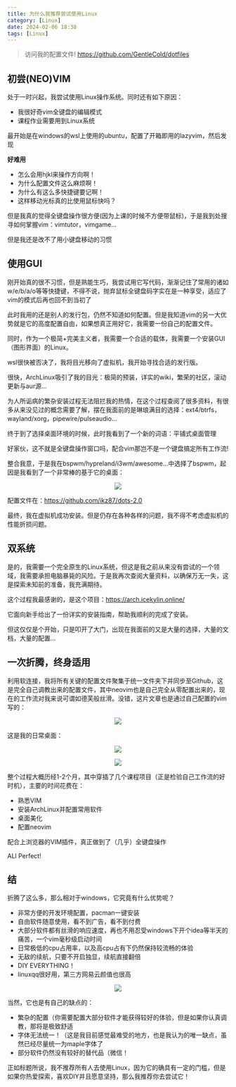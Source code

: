 ```yaml
---
title: 为什么我推荐尝试使用Linux
category: [Linux]
date: 2024-02-06 18:38
tags: [Linux]
---
```


> 访问我的配置文件! https://github.com/GentleCold/dotfiles

## 初尝(NEO)VIM

处于一时兴起，我尝试使用Linux操作系统。同时还有如下原因：

- 我很好奇vim全键盘的编辑模式
- 课程作业需要用到Linux系统

最开始是在windows的wsl上使用的ubuntu，配置了开箱即用的lazyvim，然后发现

**好难用**

- 怎么会用hjkl来操作方向啊！
- 为什么配置文件这么麻烦啊！
- 为什么有这么多快捷键要记啊！
- 这样移动光标真的比使用鼠标快吗？

但是我真的觉得全键盘操作很方便(因为上课的时候不方便带鼠标)，于是我到处搜寻如何掌握vim：vimtutor，vimgame...

但是我还是改不了用小键盘移动的习惯

## 使用GUI

刚开始真的很不习惯，但是熟能生巧，我尝试用它写代码，渐渐记住了常用的诸如w/e/b/a/o等等快捷键，不得不说，抛弃鼠标全键盘码字实在是一种享受，适应了vim的模式后再也回不到当初了

此时我用的还是别人的发行包，仍然不知道如何配置。但是我知道vim的另一大优势就是它的高度配置自由，如果想真正用好它，我需要一份自己的配置文件。

同时，作为一个极简+完美主义者，我需要一个合适的载体，我需要一个安装GUI（图形界面）的Linux。

wsl很快被否决了，我将目光移向了虚拟机，我开始寻找合适的发行版。

很快，ArchLinux吸引了我的目光：极简的预装，详实的wiki，繁荣的社区，滚动更新与aur源...

为人所诟病的繁杂安装过程无法阻拦我的热情，在这个过程查阅了很多资料，有很多从来没见过的概念需要了解，摆在我面前的是琳琅满目的选择：ext4/btrfs，wayland/xorg，pipewire/pulseaudio...

终于到了选择桌面环境的时候，此时我看到了一个新的词语：平铺式桌面管理

好家伙，这不就是全键盘操作窗口吗，配合vim那岂不是一个键盘搞定所有工作流!

整合我意，于是我在bspwm/hypreland/i3wm/awesome...中选择了bspwm，起因是我看到了一个非常棒的基于它的桌面：

<p align="center">
    <img src="/imgs/image-20240206192025.png"/>
</p>

配置文件在：https://github.com/ikz87/dots-2.0

最终，我在虚拟机成功安装。但是仍存在各种各样的问题，我不得不考虑虚拟机的性能折损问题。

## 双系统

是的，我需要一个完全原生的Linux系统，但这是我之前从来没有尝试的一个领域，我需要承担电脑暴毙的风险。于是我再次查阅大量资料，以确保万无一失，这是探索未知前的准备，我充满期待。

这个过程我最感谢的，是这个项目：https://arch.icekylin.online/

它面向新手给出了一份详实的安装指南，帮助我顺利的完成了安装。

但这仅仅是个开始，只是叩开了大门，出现在我面前的又是大量的选择，大量的文档，大量的配置...

## 一次折腾，终身适用

利用软连接，我将所有关键的配置文件聚集于统一文件夹下并同步至Github，这是完全自己调教出来的配置文件，其中neovim也是自己完全从零配置出来的，现在的工作流对我来说可谓如德芙般丝滑。没错，这片文章也是通过自己配置的vim写的：

<p align="center">
    <img src="/imgs/image-20240206193844.png"/>
</p>

这是我的日常桌面：

<p align="center">
    <img src="/imgs/image-20240206193915.png"/>
</p>
<p align="center">
    <img src="/imgs/image-20240206194057.png"/>
</p>

整个过程大概历经1-2个月，其中穿插了几个课程项目（正是检验自己工作流的好时机），主要的时间花费在：
- 熟悉VIM 
- 安装ArchLinux并配置常用软件
- 桌面美化
- 配置neovim

配合上浏览器的VIM插件，真正做到了（几乎）全键盘操作

ALl Perfect!

## 结

折腾了这么多，那么相对于windows，它究竟有什么优势呢？

- 非常方便的开发环境配置，pacman一键安装
- 自由软件随意使用，看不到广告，看不到付费
- 大部分软件都有丝滑的响应速度，再也不用忍受windows下开个idea等半天的痛苦，一个vim毫秒级启动时间
- 日常极低的cpu占用率，以及高cpu占有下仍然保持较流畅的体验
- 无敌的续航，只要不开启独显，续航直接翻倍
- DIY EVERYTHING！
- linuxqq很好用，第三方网易云颜值也很高

<p align="center">
    <img src="/imgs/image-20240206210603.png"/>
</p>

当然，它也是有自己的缺点的：

- 繁杂的配置（你需要配置大部分软件才能获得较好的体验，但是如果你认真调教，那将是极致舒适
- 字体无法统一！（这是我目前感觉最难受的地方，也是我认为的唯一缺点，虽然已经尽量统一为maple字体了
- 部分软件仍然没有较好的替代品（微信！

正如标题所说，我不推荐所有人去使用Linux，因为它的确具有一定的门槛，但是如果你热爱探索，喜欢DIY并且愿意坚持，那么我推荐你去尝试它！

